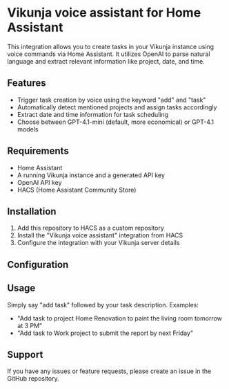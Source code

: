 # Vikunja voice assistant for Home Assistant

This integration allows you to create tasks in your Vikunja instance using voice commands via Home Assistant. It utilizes OpenAI to parse natural language and extract relevant information like project, date, and time.

## Features
- Trigger task creation by voice using the keyword "add" and "task"
- Automatically detect mentioned projects and assign tasks accordingly
- Extract date and time information for task scheduling
- Choose between GPT-4.1-mini (default, more economical) or GPT-4.1 models

## Requirements
- Home Assistant 
- A running Vikunja instance and a generated API key
- OpenAI API key
- HACS (Home Assistant Community Store)

## Installation
1. Add this repository to HACS as a custom repository
2. Install the "Vikunja voice assistant" integration from HACS
3. Configure the integration with your Vikunja server details

## Configuration

## Usage
Simply say "add task" followed by your task description. Examples:
- "Add task to project Home Renovation to paint the living room tomorrow at 3 PM"
- "Add task to Work project to submit the report by next Friday"

## Support
If you have any issues or feature requests, please create an issue in the GitHub repository.